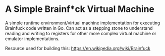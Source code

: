 # A Simple Brainf*ck Virtual Machine

A simple runtime environment/virtual machine implementation for executing Brainfuck code written in Go. Can act as a stepping stone to understand reading and writing to registers for other more complex virtual machine or emulator implementations.

Resource used for building this: https://en.wikipedia.org/wiki/Brainfuck
